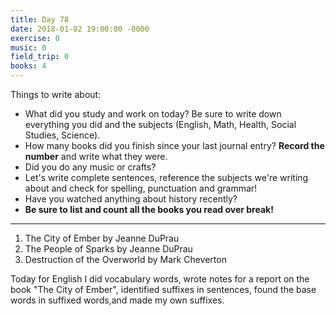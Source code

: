 ```yaml
---
title: Day 78
date: 2018-01-02 19:00:00 -0000
exercise: 0
music: 0
field_trip: 0
books: 4
---
```

Things to write about:

* What did you study and work on today? Be sure to write down everything you did and the subjects (English, Math, Health, Social Studies, Science).
* How many books did you finish since your last journal entry? **Record the number** and write what they were.
* Did you do any music or crafts?
* Let's write complete sentences, reference the subjects we're writing about and check for spelling, punctuation and grammar!
* Have you watched anything about history recently?
* **Be sure to list and count all the books you read over break!**

***

1. The City of Ember by Jeanne DuPrau
2. The People of Sparks by Jeanne DuPrau
3. Destruction of the Overworld by Mark Cheverton

Today for English I did vocabulary words, wrote notes for a report on the book "The City of Ember", identified suffixes in sentences, found the base words in suffixed words,and made my own suffixes.

